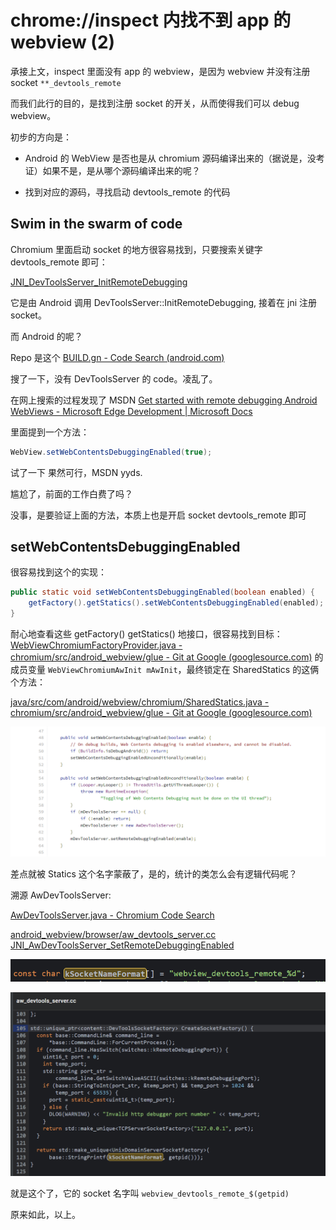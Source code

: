 # chrome://inspect 内找不到 app 的 webview (2)

承接上文，inspect 里面没有 app 的 webview，是因为 webview 并没有注册 socket `**_devtools_remote` 

而我们此行的目的，是找到注册 socket 的开关，从而使得我们可以 debug  webview。

初步的方向是：

* Android 的 WebView 是否也是从 chromium 源码编译出来的（据说是，没考证）如果不是，是从哪个源码编译出来的呢？

* 找到对应的源码，寻找启动 devtools_remote 的代码



## Swim in the swarm of code

Chromium 里面启动 socket 的地方很容易找到，只要搜索关键字 devtools_remote 即可：

[ JNI_DevToolsServer_InitRemoteDebugging](https://source.chromium.org/chromium/chromium/src/+/main:chrome/browser/android/devtools_server.cc;bpv=1;bpt=1;l=169?q=devtools_remote&ss=chromium&start=1&gsn=JNI_DevToolsServer_InitRemoteDebugging&gs=kythe%3A%2F%2Fchromium.googlesource.com%2Fchromium%2Fsrc%3Flang%3Dc%2B%2B%3Fpath%3Dsrc%2Fout%2Fandroid-Debug%2Fgen%2Fchrome%2Fandroid%2Fchrome_jni_headers%2FDevToolsServer_jni.h%23gBzCtZQMMkIbJdqmYczTR4D0wq7YLUD_cv8V_qOwdSQ&gs=kythe%3A%2F%2Fchromium.googlesource.com%2Fchromium%2Fsrc%3Flang%3Dc%2B%2B%3Fpath%3Dsrc%2Fchrome%2Fbrowser%2Fandroid%2Fdevtools_server.cc%238pisG9f1vqvl5Whht5ItmtLb7EVWLy4sgJo-fHp638E)

它是由 Android 调用 DevToolsServer::InitRemoteDebugging, 接着在 jni 注册 socket。

而 Android 的呢？

Repo 是这个 [BUILD.gn - Code Search (android.com)](https://cs.android.com/android/platform/superproject/+/master:external/libchrome/BUILD.gn)

搜了一下，没有 DevToolsServer 的 code。凌乱了。

在网上搜索的过程发现了 MSDN  [Get started with remote debugging Android WebViews - Microsoft Edge Development | Microsoft Docs](https://docs.microsoft.com/en-us/microsoft-edge/devtools-guide-chromium/remote-debugging/webviews)

里面提到一个方法：

```java
WebView.setWebContentsDebuggingEnabled(true);
```

试了一下 果然可行，MSDN yyds.

尴尬了，前面的工作白费了吗？

没事，是要验证上面的方法，本质上也是开启 socket devtools_remote 即可

## setWebContentsDebuggingEnabled

很容易找到这个的实现：

```java
public static void setWebContentsDebuggingEnabled(boolean enabled) {
	getFactory().getStatics().setWebContentsDebuggingEnabled(enabled);
}
```

耐心地查看这些 getFactory() getStatics() 地接口，很容易找到目标：[WebViewChromiumFactoryProvider.java - chromium/src/android_webview/glue - Git at Google (googlesource.com)](https://chromium.googlesource.com/chromium/src/android_webview/glue/+/refs/heads/main/java/src/com/android/webview/chromium/WebViewChromiumFactoryProvider.java) 的成员变量 `WebViewChromiumAwInit mAwInit`，最终锁定在 SharedStatics 的这俩个方法：

[java/src/com/android/webview/chromium/SharedStatics.java - chromium/src/android_webview/glue - Git at Google (googlesource.com)](https://chromium.googlesource.com/chromium/src/android_webview/glue/+/refs/heads/main/java/src/com/android/webview/chromium/SharedStatics.java)

![image-20211005162702693](res/SharedStaticsSetWebContentsDebuggingEnabled.png)

差点就被 Statics 这个名字蒙蔽了，是的，统计的类怎么会有逻辑代码呢？

溯源 AwDevToolsServer: 

[AwDevToolsServer.java - Chromium Code Search](https://source.chromium.org/chromium/chromium/src/+/main:android_webview/java/src/org/chromium/android_webview/AwDevToolsServer.java?q=org.chromium.android_webview.AwDevToolsServer&ss=chromium)

[android_webview/browser/aw_devtools_server.cc   JNI_AwDevToolsServer_SetRemoteDebuggingEnabled ](https://source.chromium.org/chromium/chromium/src/+/main:android_webview/browser/aw_devtools_server.cc;bpv=1;bpt=1;l=168?q=awdevtoolsserver&ss=chromium&gsn=JNI_AwDevToolsServer_SetRemoteDebuggingEnabled&gs=kythe%3A%2F%2Fchromium.googlesource.com%2Fchromium%2Fsrc%3Flang%3Dc%252B%252B%3Fpath%3Dsrc%2Fout%2Fandroid-Debug%2Fgen%2Fandroid_webview%2Fbrowser_jni_headers%2FAwDevToolsServer_jni.h%23nFCrJUOTI9lDm2JK4DNzuO3l4506ifzXrKCJ7B5RCb8&gs=kythe%3A%2F%2Fchromium.googlesource.com%2Fchromium%2Fsrc%3Flang%3Dc%252B%252B%3Fpath%3Dsrc%2Fandroid_webview%2Fbrowser%2Faw_devtools_server.cc%232VRxNYOPQTaVYvXP3ICQbOHi5N6WLuRWdh9E31jn_TQ)

![image-20211005163727637](res/webview_devtools_remote.png)

![image-20211005163632753](res/webview_socket_code.png)

就是这个了，它的 socket 名字叫 `webview_devtools_remote_$(getpid)`



原来如此，以上。

